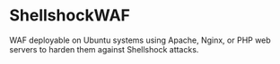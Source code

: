 # ShellshockWAF
WAF deployable on Ubuntu systems using Apache, Nginx, or PHP web servers to harden them against Shellshock attacks.  
